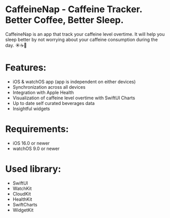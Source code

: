 # CaffeineNap - Caffeine Tracker. Better Coffee, Better Sleep.
CaffeineNap is an app that track your caffeine level overtime. It will help you sleep better by not worrying about your caffeine consumption during the day. ☀️☕️🤗

# Features:
- iOS & watchOS app (app is independent on either devices)
- Synchronization across all devices
- Integration with Apple Health
- Visualization of caffeine level overtime with SwiftUI Charts
- Up to date self curated beverages data
- Insightful widgets

# Requirements:
- iOS 16.0 or newer
- watchOS 9.0 or newer

# Used library:
- SwiftUI
- WatchKit
- CloudKit
- HealthKit
- SwiftCharts
- WidgetKit
